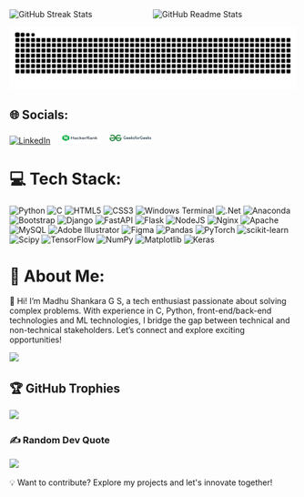 <div style="display: flex; flex-wrap: wrap;">
  <img src="https://github-readme-streak-stats.herokuapp.com/?user=madhushankara&theme=transparent&hide_border=true" style="width: 48%; margin-right: 2%;" alt="GitHub Streak Stats">
  <img src="https://github-readme-stats.vercel.app/api?username=madhushankara&theme=transparent&hide_border=true&include_all_commits=true&count_private=false" style="width: 48%;" alt="GitHub Readme Stats">
</div>
<div align="center">

![snake gif](https://github.com/madhushankara/madhushankara/blob/output/github-snake-dark.svg)

</div>

## 🌐 Socials:
<a href="https://linkedin.com/in/madhu-shankara" target="_blank" style="margin-right: 10px;"><img src="https://img.shields.io/badge/LinkedIn-%230077B5.svg?logo=linkedin&logoColor=white" alt="LinkedIn"></a>
<a href="https://www.hackerrank.com/profile/madhushankara" target="_blank" style="margin-right: 10px;"><img src="https://github.com/madhushankara/madhushankara/blob/main/images/hack.png?raw=true" alt="HackerRank"></a>
<a href="https://www.geeksforgeeks.org/user/madhushankara/" target="_blank"><img src="https://github.com/madhushankara/madhushankara/blob/main/images/geek.png?raw=true" alt="GeeksforGeeks"></a>

# 💻 Tech Stack:
![Python](https://img.shields.io/badge/python-3670A0?style=flat-square&logo=python&logoColor=ffdd54) ![C](https://img.shields.io/badge/c-%2300599C.svg?style=flat-square&logo=c&logoColor=white) ![HTML5](https://img.shields.io/badge/html5-%23E34F26.svg?style=flat-square&logo=html5&logoColor=white) ![CSS3](https://img.shields.io/badge/css3-%231572B6.svg?style=flat-square&logo=css3&logoColor=white) ![Windows Terminal](https://img.shields.io/badge/Windows%20Terminal-%234D4D4D.svg?style=flat-square&logo=windows-terminal&logoColor=white) ![.Net](https://img.shields.io/badge/.NET-5C2D91?style=flat-square&logo=.net&logoColor=white) ![Anaconda](https://img.shields.io/badge/Anaconda-%2344A833.svg?style=flat-square&logo=anaconda&logoColor=white) ![Bootstrap](https://img.shields.io/badge/bootstrap-%238511FA.svg?style=flat-square&logo=bootstrap&logoColor=white) ![Django](https://img.shields.io/badge/django-%23092E20.svg?style=flat-square&logo=django&logoColor=white) ![FastAPI](https://img.shields.io/badge/FastAPI-005571?style=flat-square&logo=fastapi) ![Flask](https://img.shields.io/badge/flask-%23000.svg?style=flat-square&logo=flask&logoColor=white) ![NodeJS](https://img.shields.io/badge/node.js-6DA55F?style=flat-square&logo=node.js&logoColor=white) ![Nginx](https://img.shields.io/badge/nginx-%23009639.svg?style=flat-square&logo=nginx&logoColor=white) ![Apache](https://img.shields.io/badge/apache-%23D42029.svg?style=flat-square&logo=apache&logoColor=white) ![MySQL](https://img.shields.io/badge/mysql-4479A1.svg?style=flat-square&logo=mysql&logoColor=white) ![Adobe Illustrator](https://img.shields.io/badge/adobe%20illustrator-%23FF9A00.svg?style=flat-square&logo=adobe%20illustrator&logoColor=white) ![Figma](https://img.shields.io/badge/figma-%23F24E1E.svg?style=flat-square&logo=figma&logoColor=white) ![Pandas](https://img.shields.io/badge/pandas-%23150458.svg?style=flat-square&logo=pandas&logoColor=white) ![PyTorch](https://img.shields.io/badge/PyTorch-%23EE4C2C.svg?style=flat-square&logo=PyTorch&logoColor=white) ![scikit-learn](https://img.shields.io/badge/scikit--learn-%23F7931E.svg?style=flat-square&logo=scikit-learn&logoColor=white) ![Scipy](https://img.shields.io/badge/SciPy-%230C55A5.svg?style=flat-square&logo=scipy&logoColor=%white) ![TensorFlow](https://img.shields.io/badge/TensorFlow-%23FF6F00.svg?style=flat-square&logo=TensorFlow&logoColor=white) ![NumPy](https://img.shields.io/badge/numpy-%23013243.svg?style=flat-square&logo=numpy&logoColor=white) ![Matplotlib](https://img.shields.io/badge/Matplotlib-%23ffffff.svg?style=flat-square&logo=Matplotlib&logoColor=black) ![Keras](https://img.shields.io/badge/Keras-%23D00000.svg?style=flat-square&logo=Keras&logoColor=white)


# 💫 About Me:
👋 Hi! I’m Madhu Shankara G S, a tech enthusiast passionate about solving complex problems. With experience in C, Python, front-end/back-end technologies and ML technologies, I bridge the gap between technical and non-technical stakeholders. Let’s connect and explore exciting opportunities!

![](https://github-readme-stats.vercel.app/api/top-langs/?username=madhushankara&theme=transparent&hide_border=true&include_all_commits=true&count_private=false&layout=compact)

## 🏆 GitHub Trophies
![](https://github-profile-trophy.vercel.app/?username=madhushankara&theme=nord&no-frame=true&no-bg=true&margin-w=4)

### ✍️ Random Dev Quote
![](https://quotes-github-readme.vercel.app/api?type=horizontal&theme=radical)



💡 Want to contribute? Explore my projects and let's innovate together!




<!--
**madhushankara/madhushankara** is a ✨ _special_ ✨ repository because its `README.md` (this file) appears on your GitHub profile.

Here are some ideas to get you started:

- 🔭 I’m currently working on ...
- 🌱 I’m currently learning ...
- 👯 I’m looking to collaborate on ...
- 🤔 I’m looking for help with ...
- 💬 Ask me about ...
- 📫 How to reach me: ...
- 😄 Pronouns: ...
- ⚡ Fun fact: ...
-->
